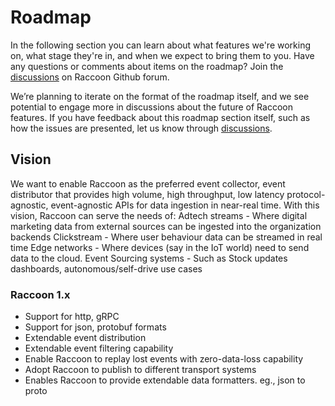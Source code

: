 # Roadmap

In the following section you can learn about what features we're working on, what stage they're in, and when we expect to bring them to you. Have any questions or comments about items on the roadmap? Join the [discussions](https://github.com/odpf/raccoon/discussions) on Raccoon Github forum.

We’re planning to iterate on the format of the roadmap itself, and we see potential to engage more in discussions about the future of Raccoon features. If you have feedback about this roadmap section itself, such as how the issues are presented, let us know through [discussions](https://github.com/odpf/raccoon/discussions).

## Vision

We want to enable Raccoon as the preferred event collector, event distributor that provides high volume, high throughput, low latency protocol-agnostic, event-agnostic APIs for data ingestion in near-real time. With this vision, Raccoon can serve the needs of: Adtech streams - Where digital marketing data from external sources can be ingested into the organization backends Clickstream - Where user behaviour data can be streamed in real time Edge networks - Where devices \(say in the IoT world\) need to send data to the cloud. Event Sourcing systems - Such as Stock updates dashboards, autonomous/self-drive use cases

### Raccoon 1.x

* Support for http, gRPC
* Support for json, protobuf formats
* Extendable event distribution
* Extendable event filtering capability
* Enable Raccoon to replay lost events with zero-data-loss capability
* Adopt Raccoon to publish to different transport systems
* Enables Raccoon to provide extendable data formatters. eg., json to proto

